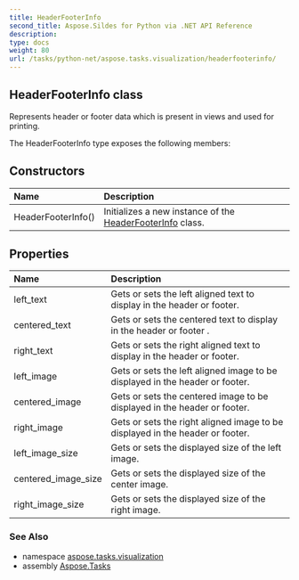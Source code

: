 ```yaml
---
title: HeaderFooterInfo
second_title: Aspose.Sildes for Python via .NET API Reference
description: 
type: docs
weight: 80
url: /tasks/python-net/aspose.tasks.visualization/headerfooterinfo/
---
```


## HeaderFooterInfo class

Represents header or footer data which is present in views and used for printing.

The HeaderFooterInfo type exposes the following members:
## Constructors
| Name | Description |
| :- | :- |
|HeaderFooterInfo()|Initializes a new instance of the [HeaderFooterInfo](/tasks/python-net/aspose.tasks.visualization/headerfooterinfo/) class.|
## Properties
| Name | Description |
| :- | :- |
|left_text|Gets or sets the left aligned text to display in the header or footer.|
|centered_text|Gets or sets the centered text to display in the header or footer .|
|right_text|Gets or sets the right aligned text to display in the header or footer.|
|left_image|Gets or sets the left aligned image to be displayed in the header or footer.|
|centered_image|Gets or sets the centered image to be displayed in the header or footer.|
|right_image|Gets or sets the right aligned image to be displayed in the header or footer.|
|left_image_size|Gets or sets the displayed size of the left image.|
|centered_image_size|Gets or sets the displayed size of the center image.|
|right_image_size|Gets or sets the displayed size of the right image.|

### See Also

* namespace [aspose.tasks.visualization](/tasks/python-net/aspose.tasks.visualization/)
* assembly [Aspose.Tasks](/tasks/python-net/)

